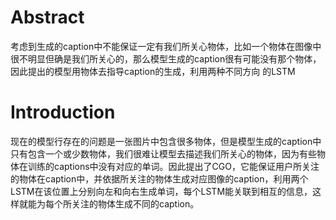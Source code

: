 # Abstract

考虑到生成的caption中不能保证一定有我们所关心物体，比如一个物体在图像中很不明显但确是我们所关心的，那么模型生成的caption很有可能没有那个物体，因此提出的模型用物体去指导caption的生成，利用两种不同方向 的LSTM

# Introduction

现在的模型行存在的问题是一张图片中包含很多物体，但是模型生成的caption中只有包含一个或少数物体，我们很难让模型去描述我们所关心的物体，因为有些物体在训练的captions中没有对应的单词。因此提出了CGO，它能保证用户所关注的物体在caption中，并依据所关注的物体生成对应图像的caption，利用两个LSTM在该位置上分别向左和向右生成单词，每个LSTM能关联到相互的信息，这样就能为每个所关注的物体生成不同的caption。